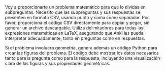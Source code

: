 Voy a proporcionarte un problema matemático para que lo dividas en subpreguntas. Necesito que las subpreguntas y sus respuestas se presenten en formato CSV, usando punto y coma como separador. Por favor, proporciona el código CSV directamente para copiar y pegar, sin generar un archivo descargable. Utiliza delimitadores 
 para todas las expresiones matemáticas en LaTeX, asegurando que Anki las pueda interpretar adecuadamente, tanto en preguntas como en respuestas.

Si el problema involucra geometría, genera además un código Python para crear las figuras del problema. El código debe mostrar los datos necesarios tanto para la pregunta como para la respuesta, incluyendo una visualización clara de las figuras y sus propiedades geométricas.